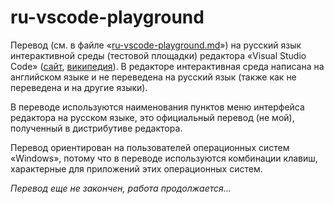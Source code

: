 # ru-vscode-playground
Перевод (см. в файле «[ru-vscode-playground.md](ru-vscode-playground.md)») на русский язык интерактивной среды (тестовой площадки) редактора «Visual Studio Code» ([сайт](https://code.visualstudio.com), [википедия](https://ru.wikipedia.org/wiki/Visual_Studio_Code)). В редакторе интерактивная среда написана на английском языке и не переведена на русский язык (также как не переведена и на другие языки).

В переводе используются наименования пунктов меню интерфейса редактора на русском языке, это официальный перевод (не мой), полученный в дистрибутиве редактора.

Перевод ориентирован на пользователей операционных систем «Windows», потому что в переводе используются комбинации клавиш, характерные для приложений этих операционных систем.

_Перевод еще не закончен, работа продолжается..._
